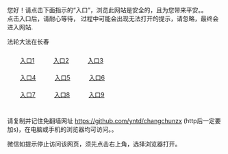 您好！请点击下面指示的“入口”，浏览此网站是安全的，且为您带来平安。。 <br/>
点击入口后，请耐心等待， 过程中可能会出现无法打开的提示，请忽略，最终会进入网站. </br>

法轮大法在长春<br/>
<div style="padding:10px"><a style="margin:20px" target="_blank" href="https://d3ab7yhhbbduzc.cloudfront.net/2Qpsp?iftwwn" id="ccLink1" rel="nofollow">入口1</a> <a target="_blank" style="margin:20px" href="https://d2zbdp5df5pnn0.cloudfront.net/2Qpsp?qqshpiq" id="ccLink2" rel="nofollow">入口2</a> <a style="margin:20px" target="_blank" href="https://d1iu46yo3uriag.cloudfront.net/2Qpsp?bqrlqndi" id="ccLink3" rel="nofollow">入口3</a></div>

<div style="padding:10px" ><a style="margin:20px" target="_blank" href="https://d3ab7yhhbbduzc.cloudfront.net/2Qpsp?iftwwn" id="ccLink4" rel="nofollow">入口4</a> <a style="margin:20px" href="https://d2zbdp5df5pnn0.cloudfront.net/2Qpsp?qqshpiq" target="_blank" id="ccLink5" rel="nofollow">入口5</a> <a style="margin:20px" href="https://d1iu46yo3uriag.cloudfront.net/2Qpsp?bqrlqndi" target="_blank" id="ccLink6" rel="nofollow">入口6</a></div>

<div style="padding:10px"><a style="margin:20px" target="_blank" href="https://d3ab7yhhbbduzc.cloudfront.net/2Qpsp?iftwwn" id="ccLink7" rel="nofollow">入口7</a> <a style="margin:20px" href="https://d2zbdp5df5pnn0.cloudfront.net/2Qpsp?qqshpiq" target="_blank" id="ccLink8" rel="nofollow">入口8</a> <a style="margin:20px" target="_blank" href="https://d1iu46yo3uriag.cloudfront.net/2Qpsp?bqrlqndi" id="ccLink9" rel="nofollow">入口9</a></div>

<br/>



请复制并记住免翻墙网址 https://github.com/yntd/changchunzx (http后一定要加s)，在电脑或手机的浏览器均可访问。。<br/>

微信如提示停止访问该网页，须先点击右上角，选择浏览器打开。
